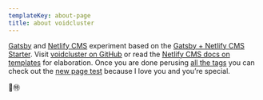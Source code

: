 ```yaml
---
templateKey: about-page
title: about voidcluster
---
```

[Gatsby](https://www.gatsbyjs.org/) and [Netlify CMS](https://www.netlifycms.org/) experiment based on the [Gatsby + Netlify CMS Starter](https://github.com/netlify-templates/gatsby-starter-netlify-cms). Visit [voidcluster on GitHub](https://github.com/rdela/voidcluster) or read the [Netlify CMS docs on templates](https://www.netlifycms.org/docs/start-with-a-template/) for elaboration. Once you are done perusing [all the tags](/t/) you can check out the [new page test](/p/new-page-test/) because I love you and you’re special.

🤟㊕

